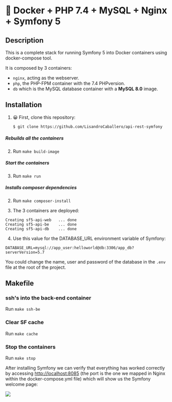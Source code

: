# 🐳 Docker + PHP 7.4 + MySQL + Nginx + Symfony 5 

## Description

This is a complete stack for running Symfony 5 into Docker containers using docker-compose tool.

It is composed by 3 containers:

- `nginx`, acting as the webserver.
- `php`, the PHP-FPM container with the 7.4 PHPversion.
- `db` which is the MySQL database container with a **MySQL 8.0** image.

## Installation

1. 😀 First, clone this repository:
     
     ```bash
     $ git clone https://github.com/LisandroCaballero/api-rest-symfony
     ```
##### Rebuilds all the containers
2. Run `make build-image` 
##### Start the containers 
3. Run `make run`
##### Installs composer dependencies
2. Run `make composer-install`

3. The 3 containers are deployed: 

```
Creating sf5-api-web   ... done
Creating sf5-api-be    ... done
Creating sf5-api-db    ... done
```

4. Use this value for the DATABASE_URL environment variable of Symfony:

```
DATABASE_URL=mysql://app_user:helloworld@db:3306/app_db?serverVersion=5.7
```

You could change the name, user and password of the database in the `.env` file at the root of the project.

## Makefile
### ssh's into the back-end container
Run `make ssh-be`

### Clear SF cache
Run `make cache`

### Stop the containers
Run `make stop`


After installing Symfony we can verify that everything has worked correctly by accessing <http://localhost:8085> (the port is the one we mapped in Nginx within the docker-compose.yml file) which will show us the Symfony welcome page:

![](https://miro.medium.com/max/875/1*p2sN6sCsiGFr3vAnNICb8g.png)
